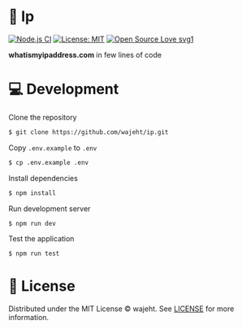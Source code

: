 # 📸 Ip

[![Node.js CI](https://github.com/wajeht/ip/actions/workflows/ci.yml/badge.svg?branch=main)](https://github.com/wajeht/ip/actions/workflows/ci.yml) [![License: MIT](https://img.shields.io/badge/License-MIT-blue.svg)](https://github.com/wajeht/ip/blob/main/LICENSE) [![Open Source Love svg1](https://badges.frapsoft.com/os/v1/open-source.svg?v=103)](https://github.com/wajeht/ip)

**whatismyipaddress.com** in few lines of code

# 💻 Development

Clone the repository

```bash
$ git clone https://github.com/wajeht/ip.git
```

Copy `.env.example` to `.env`

```bash
$ cp .env.example .env
```

Install dependencies

```bash
$ npm install
```

Run development server

```bash
$ npm run dev
```

Test the application

```bash
$ npm run test
```

# 📜 License

Distributed under the MIT License © wajeht. See [LICENSE](./LICENSE) for more information.

